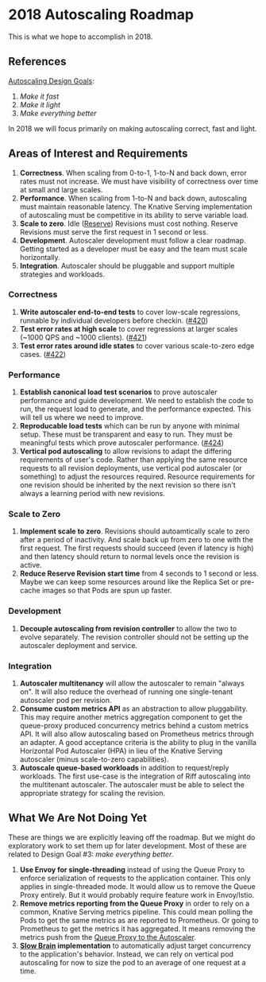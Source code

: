 # 2018 Autoscaling Roadmap

This is what we hope to accomplish in 2018.

## References

[Autoscaling Design Goals](../scaling/DEVELOPMENT.md#design-goals):

1. _Make it fast_
1. _Make it light_
1. _Make everything better_

In 2018 we will focus primarily on making autoscaling correct, fast and light.

## Areas of Interest and Requirements

1. **Correctness**. When scaling from 0-to-1, 1-to-N and back down, error rates
   must not increase. We must have visibility of correctness over time at small
   and large scales.
1. **Performance**. When scaling from 1-to-N and back down, autoscaling must
   maintain reasonable latency. The Knative Serving implementation of
   autoscaling must be competitive in its ability to serve variable load.
1. **Scale to zero**. Idle ([Reserve](../scaling/DEVELOPMENT.md#behavior))
   Revisions must cost nothing. Reserve Revisions must serve the first request
   in 1 second or less.
1. **Development**. Autoscaler development must follow a clear roadmap. Getting
   started as a developer must be easy and the team must scale horizontally.
1. **Integration**. Autoscaler should be pluggable and support multiple
   strategies and workloads.

### Correctness

1. **Write autoscaler end-to-end tests** to cover low-scale regressions,
   runnable by individual developers before checkin.
   ([#420](https://github.com/knative/serving/issues/420))
1. **Test error rates at high scale** to cover regressions at larger scales
   (~1000 QPS and ~1000 clients).
   ([#421](https://github.com/knative/serving/issues/421))
1. **Test error rates around idle states** to cover various scale-to-zero edge
   cases. ([#422](https://github.com/knative/serving/issues/422))

### Performance

1. **Establish canonical load test scenarios** to prove autoscaler performance
   and guide development. We need to establish the code to run, the request load
   to generate, and the performance expected. This will tell us where we need to
   improve.
1. **Reproducable load tests** which can be run by anyone with minimal setup.
   These must be transparent and easy to run. They must be meaningful tests
   which prove autoscaler performance.
   ([#424](https://github.com/knative/serving/pull/424))
1. **Vertical pod autoscaling** to allow revisions to adapt the differing
   requirements of user's code. Rather than applying the same resource requests
   to all revision deployments, use vertical pod autoscaler (or something) to
   adjust the resources required. Resource requirements for one revision should
   be inherited by the next revision so there isn't always a learning period
   with new revisions.

### Scale to Zero

1. **Implement scale to zero**. Revisions should autoamtically scale to zero
   after a period of inactivity. And scale back up from zero to one with the
   first request. The first requests should succeed (even if latency is high)
   and then latency should return to normal levels once the revision is active.
1. **Reduce Reserve Revision start time** from 4 seconds to 1 second or less.
   Maybe we can keep some resources around like the Replica Set or pre-cache
   images so that Pods are spun up faster.

### Development

1. **Decouple autoscaling from revision controller** to allow the two to evolve
   separately. The revision controller should not be setting up the autoscaler
   deployment and service.

### Integration

1. **Autoscaler multitenancy** will allow the autoscaler to remain "always on".
   It will also reduce the overhead of running one single-tenant autoscaler pod
   per revision.
1. **Consume custom metrics API** as an abstraction to allow pluggability. This
   may require another metrics aggregation component to get the queue-proxy
   produced concurrency metrics behind a custom metrics API. It will also allow
   autoscaling based on Prometheus metrics through an adapter. A good acceptance
   criteria is the ability to plug in the vanilla Horizontal Pod Autoscaler
   (HPA) in lieu of the Knative Serving autoscaler (minus scale-to-zero
   capabilities).
1. **Autoscale queue-based workloads** in addition to request/reply workloads.
   The first use-case is the integration of Riff autoscaling into the
   multitenant autoscaler. The autoscaler must be able to select the appropriate
   strategy for scaling the revision.

## What We Are Not Doing Yet

These are things we are explicitly leaving off the roadmap. But we might do
exploratory work to set them up for later development. Most of these are related
to Design Goal #3: _make everything better_.

1. **Use Envoy for single-threading** instead of using the Queue Proxy to
   enforce serialization of requests to the application container. This only
   applies in single-threaded mode. It would allow us to remove the Queue Proxy
   entirely. But it would probably require feature work in Envoy/Istio.
1. **Remove metrics reporting from the Queue Proxy** in order to rely on a
   common, Knative Serving metrics pipeline. This could mean polling the Pods to
   get the same metrics as are reported to Prometheus. Or going to Prometheus to
   get the metrics it has aggregated. It means removing the metrics push from
   the [Queue Proxy to the Autoscaler](../scaling/DEVELOPMENT.md#context).
1. **[Slow Brain](../scaling/DEVELOPMENT.md#slow-brain--fast-brain) implementation**
   to automatically adjust target concurrency to the application's behavior.
   Instead, we can rely on vertical pod autoscaling for now to size the pod to
   an average of one request at a time.
